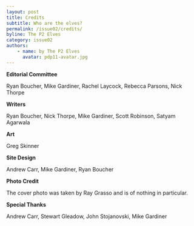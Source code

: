```yaml
---
layout: post
title: Credits
subtitle: Who are the elves?
permalink: /issue02/credits/
byline: The P2 Elves
category: issue02
authors:
    - name: by The P2 Elves
      avatar: pdp11-avatar.jpg
---
```

**Editorial Committee**

Ryan Boucher, Mike Gardiner, Rachel Laycock, Rebecca Parsons, Nick Thorpe

**Writers**

Ryan Boucher, Nick Thorpe, Mike Gardiner, Scott Robinson, Satyam Agarwala

**Art**

Greg Skinner

**Site Design**

Andrew Carr, Mike Gardiner, Ryan Boucher

**Photo Credit**

The cover photo was taken by Ray Grasso and is of nothing in particular.

**Special Thanks**

Andrew Carr, Stewart Gleadow, John Stojanovski, Mike Gardiner
